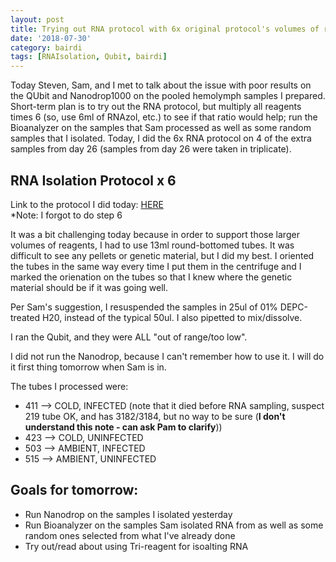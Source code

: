 ```yaml
---
layout: post
title: Trying out RNA protocol with 6x original protocol's volumes of reagents
date: '2018-07-30'
category: bairdi
tags: [RNAIsolation, Qubit, bairdi]
---
```

Today Steven, Sam, and I met to talk about the issue with poor results on the QUbit and Nanodrop1000 on the pooled hemolymph samples I prepared. Short-term plan is to try out the RNA protocol, but multiply all reagents times 6 (so, use 6ml of RNAzol, etc.) to see if that ratio would help; run the Bioanalyzer on the samples that Sam processed as well as some random samples that I isolated. Today, I did the 6x RNA protocol on 4 of the extra samples from day 26 (samples from day 26 were taken in triplicate). 

## RNA Isolation Protocol x 6
Link to the protocol I did today: [HERE](https://github.com/RobertsLab/project-crab/blob/master/protocols/Test-RNA-isolation_6mlRNAzol.md)    
*Note: I forgot to do step 6

It was a bit challenging today because in order to support those larger volumes of reagents, I had to use 13ml round-bottomed tubes. It was difficult to see any pellets or genetic material, but I did my best. I oriented the tubes in the same way every time I put them in the centrifuge and I marked the orienation on the tubes so that I knew where the genetic material should be if it was going well. 

Per Sam's suggestion, I resuspended the samples in 25ul of 01% DEPC-treated H20, instead of the typical 50ul. I also pipetted to mix/dissolve. 

I ran the Qubit, and they were ALL "out of range/too low". 

I did not run the Nanodrop, because I can't remember how to use it. I will do it first thing tomorrow when Sam is in. 

The tubes I processed were:    
- 411 --> COLD, INFECTED (note that it died before RNA sampling, suspect 219 tube OK, and has 3182/3184, but no way to be sure (**I don't understand this note - can ask Pam to clarify**))
- 423 --> COLD, UNINFECTED
- 503 --> AMBIENT, INFECTED
- 515 --> AMBIENT, UNINFECTED

## Goals for tomorrow:
- Run Nanodrop on the samples I isolated yesterday
- Run Bioanalyzer on the samples Sam isolated RNA from as well as some random ones selected from what I've already done
- Try out/read about using Tri-reagent for isoalting RNA
